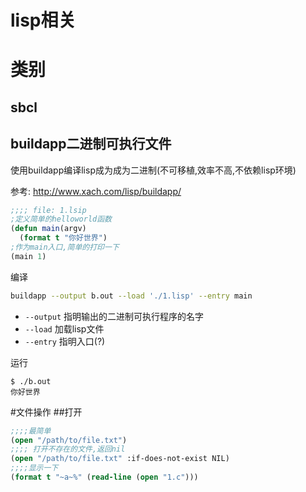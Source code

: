 # lisp相关

# 类别

## sbcl

## buildapp二进制可执行文件

使用buildapp编译lisp成为成为二进制(不可移植,效率不高,不依赖lisp环境)

参考: http://www.xach.com/lisp/buildapp/

```cl
;;;; file: 1.lsip
;定义简单的helloworld函数
(defun main(argv)           
  (format t "你好世界")
;作为main入口,简单的打印一下
(main 1)
```

编译

```bash
buildapp --output b.out --load './1.lisp' --entry main
```
* `--output` 指明输出的二进制可执行程序的名字
* `--load` 加载lisp文件
* `--entry` 指明入口(?)

运行
```
$ ./b.out 
你好世界
```

#文件操作
##打开
```cl
;;;;最简单
(open "/path/to/file.txt")
;;;; 打开不存在的文件,返回nil
(open "/path/to/file.txt" :if-does-not-exist NIL)
;;;;显示一下
(format t "~a~%" (read-line (open "1.c")))

```